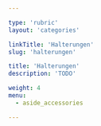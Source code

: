 ```yaml
---

type: 'rubric'
layout: 'categories'

linkTitle: 'Halterungen'
slug: 'halterungen'

title: 'Halterungen'
description: 'TODO'

weight: 4
menu:
  - aside_accessories  

---
```

